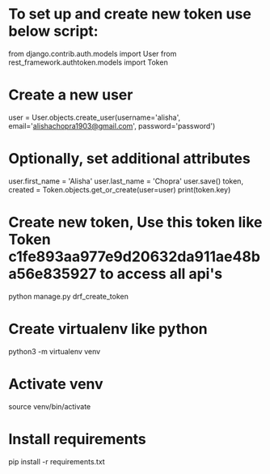 # To set up and create new token use below script:

from django.contrib.auth.models import User
from rest_framework.authtoken.models import Token

# Create a new user
user = User.objects.create_user(username='alisha', email='alishachopra1903@gmail.com', password='password')

# Optionally, set additional attributes
user.first_name = 'Alisha'
user.last_name = 'Chopra'
user.save()
token, created = Token.objects.get_or_create(user=user)
print(token.key)

# Create new token, Use this token like Token c1fe893aa977e9d20632da911ae48ba56e835927 to access all api's
python manage.py drf_create_token <username>


# Create virtualenv like python 
python3 -m virtualenv venv 

# Activate venv
source venv/bin/activate

# Install requirements
pip install -r requirements.txt
